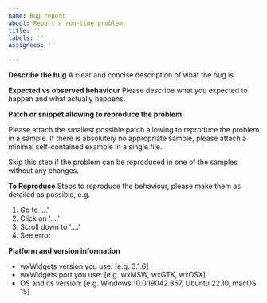 ```yaml
---
name: Bug report
about: Report a run-time problem
title: ''
labels: ''
assignees: ''

---
```


**Describe the bug**
A clear and concise description of what the bug is.

**Expected vs observed behaviour**
Please describe what you expected to happen and what actually happens.

**Patch or snippet allowing to reproduce the problem**

Please attach the smallest possible patch allowing to reproduce the problem in a sample. If there is absolutely no appropriate sample, please attach a minimal self-contained example in a single file.

Skip this step if the problem can be reproduced in one of the samples without any changes.

**To Reproduce**
Steps to reproduce the behaviour, please make them as detailed as possible, e.g.
1. Go to '...'
2. Click on '....'
3. Scroll down to '....'
4. See error

**Platform and version information**
 - wxWidgets version you use: [e.g. 3.1.6]
 - wxWidgets port you use: [e.g. wxMSW, wxGTK, wxOSX]
 - OS and its version: [e.g. Windows 10.0.19042.867, Ubuntu 22.10, macOS 15]
